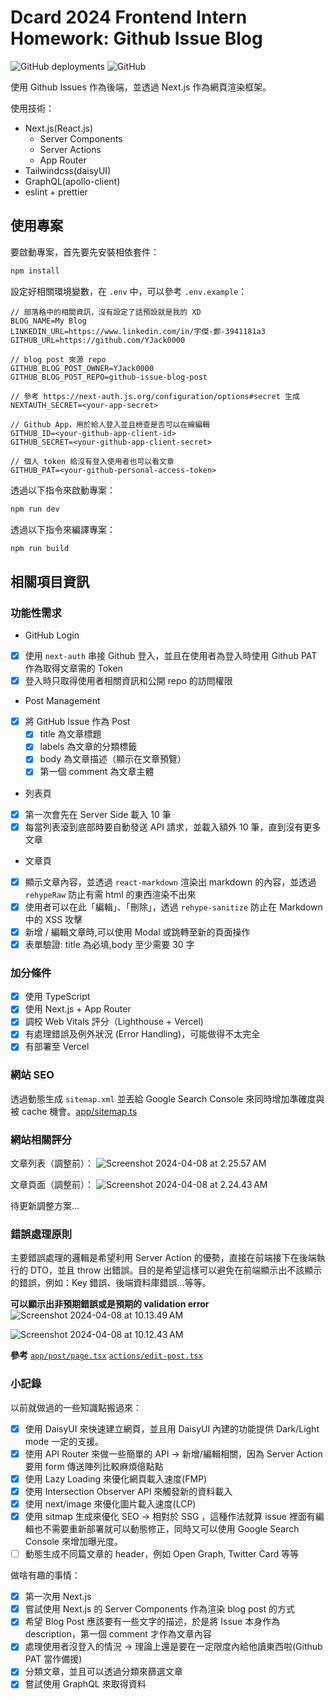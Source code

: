 # Dcard 2024 Frontend Intern Homework: Github Issue Blog

![GitHub deployments](https://img.shields.io/github/deployments/YJack0000/github-issue-blog/production?logo=vercel&label=vercel)
![GitHub](https://img.shields.io/github/license/YJack0000/github-issue-blog)

使用 Github Issues 作為後端，並透過 Next.js 作為網頁渲染框架。

使用技術：

-   Next.js(React.js)
    -   Server Components
    -   Server Actions
    -   App Router
-   Tailwindcss(daisyUI)
-   GraphQL(apollo-client)
-   eslint + prettier

## 使用專案

要啟動專案，首先要先安裝相依套件：

```bash
npm install
```

設定好相關環境變數，在 `.env` 中，可以參考 `.env.example`：
```
// 部落格中的相關資訊，沒有設定了話預設就是我的 XD
BLOG_NAME=My Blog
LINKEDIN_URL=https://www.linkedin.com/in/宇傑-鄭-3941181a3
GITHUB_URL=https://github.com/YJack0000

// blog post 來源 repo
GITHUB_BLOG_POST_OWNER=YJack0000
GITHUB_BLOG_POST_REPO=github-issue-blog-post

// 參考 https://next-auth.js.org/configuration/options#secret 生成
NEXTAUTH_SECRET=<your-app-secret>

// Github App，用於給人登入並且檢查是否可以在線編輯
GITHUB_ID=<your-github-app-client-id>
GITHUB_SECRET=<your-github-app-client-secret>

// 個人 token 給沒有登入使用者也可以看文章
GITHUB_PAT=<your-github-personal-access-token>
```

透過以下指令來啟動專案：

```bash
npm run dev
```

透過以下指令來編譯專案：

```bash
npm run build
```

## 相關項目資訊

### 功能性需求
* GitHub Login
- [x] 使用 `next-auth` 串接 Github 登入，並且在使用者為登入時使用 Github PAT 作為取得文章需的 Token
- [x] 登入時只取得使用者相關資訊和公開 repo 的訪問權限
* Post Management
- [x] 將 GitHub Issue 作為 Post
    - [x] title 為文章標題
    - [x] labels 為文章的分類標籤
    - [x] body 為文章描述（顯示在文章預覽）
    - [x] 第一個 comment 為文章主體

* 列表頁
- [x] 第一次會先在 Server Side 載入 10 筆
- [x] 每當列表滾到底部時要自動發送 API 請求，並載入額外 10 筆，直到沒有更多文章
* 文章頁
- [x] 顯示文章內容，並透過 `react-markdown` 渲染出 markdown 的內容，並透過 `rehypeRaw` 防止有需 html 的東西渲染不出來
- [x] 使用者可以在此「編輯」、「刪除」，透過 `rehype-sanitize` 防止在 Markdown 中的 XSS 攻擊
- [x] 新增 / 編輯文章時,可以使用 Modal 或跳轉至新的頁面操作
- [x] 表單驗證: title 為必填,body 至少需要 30 字

### 加分條件
- [x] 使用 TypeScript
- [x] 使用 Next.js + App Router
- [x] 調校 Web Vitals 評分（Lighthouse + Vercel)
- [x] 有處理錯誤及例外狀況 (Error Handling)，可能做得不太完全
- [x] 有部署至 Vercel

### 網站 SEO

透過動態生成 `sitemap.xml` 並丟給 Google Search Console 來同時增加準確度與被 cache 機會。[app/sitemap.ts](https://github.com/YJack0000/github-issue-blog/blob/main/app/favicon.ico)

### 網站相關評分
文章列表（調整前）：
![Screenshot 2024-04-08 at 2.25.57 AM](https://hackmd.io/_uploads/HJmSrwxxC.png)

文章頁面（調整前）：
![Screenshot 2024-04-08 at 2.24.43 AM](https://hackmd.io/_uploads/rkCxrPllR.png)

待更新調整方案...

### 錯誤處理原則

主要錯誤處理的邏輯是希望利用 Server Action 的優勢，直接在前端接下在後端執行的 DTO，並且 throw 出錯誤。目的是希望這樣可以避免在前端顯示出不該顯示的錯誤，例如：Key 錯誤、後端資料庫錯誤...等等。

**可以顯示出非預期錯誤或是預期的 validation error**
![Screenshot 2024-04-08 at 10.13.49 AM](https://hackmd.io/_uploads/BJK1Q0xeC.png)

![Screenshot 2024-04-08 at 10.12.43 AM](https://hackmd.io/_uploads/r15oM0elC.png)

**參考**
[`app/post/page.tsx`](https://github.com/YJack0000/github-issue-blog/blob/main/app/post/page.tsx)
[`actions/edit-post.tsx`](https://github.com/YJack0000/github-issue-blog/blob/main/actions/edit-post.tsx)

### 小記錄

以前就做過的一些知識點搬過來：

-   [x] 使用 DaisyUI 來快速建立網頁，並且用 DaisyUI 內建的功能提供 Dark/Light mode 一定的支援。
-   [x] 使用 API Router 來做一些簡單的 API -> 新增/編輯相關，因為 Server Action 要用 form 傳送陣列比較麻煩億點點
-   [x] 使用 Lazy Loading 來優化網頁載入速度(FMP)
-   [x] 使用 Intersection Observer API 來觸發新的資料載入
-   [x] 使用 next/image 來優化圖片載入速度(LCP)
-   [x] 使用 sitmap 生成來優化 SEO -> 相對於 SSG ，這種作法就算 issue 裡面有編輯也不需要重新部署就可以動態修正，同時又可以使用 Google Search Console 來增加曝光度。
-   [ ] 動態生成不同篇文章的 header，例如 Open Graph, Twitter Card 等等

做啥有趣的事情：

-   [x] 第一次用 Next.js
-   [x] 嘗試使用 Next.js 的 Server Components 作為渲染 blog post 的方式
-   [x] 希望 Blog Post 應該要有一些文字的描述，於是將 Issue 本身作為 description，第一個 comment 才作為文章內容
-   [x] 處理使用者沒登入的情況 -> 理論上還是要在一定限度內給他讀東西啦(Github PAT 當作備援)
-   [x] 分類文章，並且可以透過分類來篩選文章
-   [x] 嘗試使用 GraphQL 來取得資料
